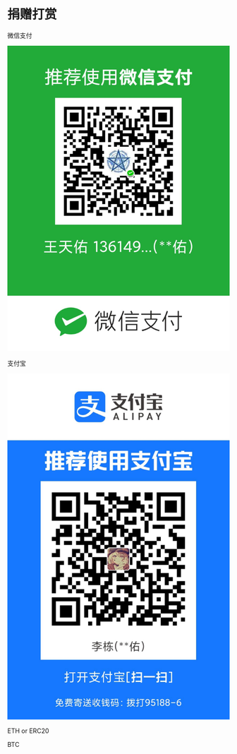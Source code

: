 # 捐赠打赏

微信支付

![](.gitbook/assets/1779f6a2493c2649cf67b84b11733d3f.jpg)

支付宝

![](.gitbook/assets/9304dfd7a84917a2a1364f70e5e1c023.jpg)

ETH or ERC20



BTC



